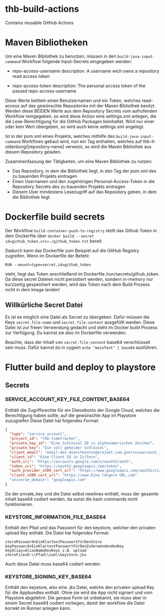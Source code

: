 # thb-build-actions
Contains reusable GitHub Actions

# Maven Bibliotheken
Um eine Maven Bibliothek zu benutzen, müssen in den `build-java-input-command` Workflow folgende Input-Secrets eingegeben werden:
- repo-access-username
  description: A username wich owns a repository read access token

- repo-access-token
  description: The personal access token of the passed repo-access-username

Diese Werte betiteln einen Benutzernamen und ein Token, welches read-access auf das gewünschte Repositories mit der Maven Bibliothek besitzt.
Werden diese BEIDEN Werte aus dem Repository Secrets vom aufrufenden Workflow reingegeben, so wird diese Action eine settings.xml anlegen, die die Lese-Berechtigung für die GitHub Packages beinhaltet. Wird nur einer oder kein Wert übergeben, so wird auch keine settings.xml angelegt.

Ist in der pom.xml eines Projekts, welches mithilfe des `build-java-input-command` Workflows gebaut wird, nun ein <repositories> Tag enthalten, welches auf thb-it-oldenburg/[repository-name] verweist, so wird die Maven Bibliothek aus diesem Repository geladen.

Zusammenfassung der Tätigkeiten, um eine Maven Bibliothek zu nutzen:
- Das Repository, in dem die Bibliothek liegt, in den <repositories> Tag der pom.xml des zu bauenden Projekts eintragen
- Einen Usernamen und den zugehörigen Personal-Access-Token in die Repository Secrets des zu bauenden Projekts eintragen
- Diesem User mindestens Lesezugriff auf das Repository geben, in dem die Bibliothek liegt.


# Dockerfile build secrets
Der Workflow `build-container-push-to-registry` stellt das Github Token in dem Dockerfile über `docker build --secret id=github_token,src=./github_token.txt` bereit.

Dadurch kann das Dockerfile zum Beispiel auf die GitHub Registry zugreifen. Wenn im Dockerfile der Befehl:

`RUN --mount=type=secret,id=github_token`

steht, liegt das Token anschließend im Dockerfile /run/secrets/github_token. Da diese secret Dateien nicht persistiert werden, sondern in-memory nur kurzzeitig gespeichert werden, wird das Token nach dem Build Prozess nicht in dem Image landen!

## Willkürliche Secret Datei
Es ist es möglich eine Datei als Secret zu übergeben. Dafür müssen die Keys `secret.file-name` und `secret.file-content` ausgefüllt werden.
Diese Datei ist zur freien Verwendung gedacht und steht im Docker build Prozess zur Verfügung. Du kannst sie also im Dockerfile verwenden.

Beachte, dass der Inhalt von `secret.file-content` base64 verschlüsselt sein muss.
Dafür kannst du in cygwin `echo "meinText" | base64` ausführen.

# Flutter build and deploy to playstore
## Secrets
### SERVICE_ACCOUNT_KEY_FILE_CONTENT_BASE64
Enthält die Zugriffsrechte für ein Dienstkonto der Google Cloud, welches die Berechtigung haben sollte, auf die gewünschte App im Playstore zuzugreifen
Diese Datei hat folgendes Format:
```json
{
  "type": "service_account",
  "project_id": "thb-timetracker",
  "private_key_id": "Eine Schlüssel ID in alphanumerischen Zeichen",
  "private_key": "Ein voll geheimer Schlüssel",
  "client_email": "email-des-dienstkontos@projekt.iam.gserviceaccount.jcom",
  "client_id": "Eine Client ID in Ziffern",
  "auth_uri": "https://accounts.google.com/o/oauth2/auth",
  "token_uri": "https://oauth2.googleapis.com/token",
  "auth_provider_x509_cert_url": "https://www.googleapis.com/oauth2/v1/certs",
  "client_x509_cert_url": "https://www.Eine längere URL.com"
  "universe_domain": "googleapis.com"
}
```
Da der private_key und die Datei selbst newlines enthält, muss der gesamte inhalt base64 codiert werden, da sonst die bash commands nicht funktionieren.

### KEYSTORE_INFORMATION_FILE_BASE64
Enthält den Pfad und das Passwort für den keystore, welcher den privaten upload Key enthält.
Die Datei hat folgendes Format:
```
storePassword=EinKlartextPasswortFürDenStore
keyPassword=EinKlartextPasswortFürDenZuVerwendendenKey
keyAlias=AliasNameDesKeys z.B. upload
storeFile=D:\\Pfad\\zum\\keystore.jks
```
Auch diese Datei muss base64 codiert werden.

### KEYSTORE_SIGNING_KEY_BASE64
Enthält den keystore, also eine .jks Datei, welche den privaten upload Key für die Appbundles enthält. Ohne sie wird die App nicht signiert und vom Playstore abgelehnt.
Die genaue Form ist unbekannt, sie muss aber in einem Secret base64 codiert vorliegen, damit der workflow die Datei korrekt im Runner anlegen kann.
